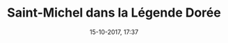---
title: Saint-Michel dans la Légende Dorée
menu: légende dorée
created: 17-07-2017, 12:59
date: 15-10-2017, 17:37
modified: 24-12-2017, 22:09
itempage: Article
taxonomy:
    category: [docs, fr]
content:
    items:
       '@taxonomy':
         category: [legende-doree, fr]
    order:
        by: default
        dir: asc
    limit: 1
    pagination: true
metadata:
   description: "Présentation du chapître 141 “Saint Michel” de la Légende Dorée de Jacques de Voragine (1275) relatif au Mont Saint-Michel et texte lui-même."
   keywords: "Archange Michel,　Saint Michel, Légende Dorée, 141, Mont-Saint-Michel, Jacques De Voragine"
   image: legende-doree_700x883.jpg
   image_height: 700
   image_width: 883
   image_title: "La Fête de l'Archange, Les Très Riches Heures du duc de Berry"
   image_legend: "Enliminure extraite de la partie « Les Heures de l'année liturgique » du livre de prière « Les Très Riches Heures du duc de Berry » réalisé entre 1411 et 1416 pour le Duc Jean Ier de Berry et actuellement conservé au musée Condé à Chantilly (France) sous la cote Ms. 65 par les frères de Limbourg et représentant le Combat entre l'Archange Saint-Michel et le dragon au dessus du Mont Saint-Michel, à marée basse. Sept anges entourent la miniature et observent la scène dans des médaillons entourés de nuages argentés. L'un d'entre eux, en bas à gauche, tient l'écu du duc de Berry"
   'twitter:card': summary
significantlinks: ["https://github.com/tidiview/francois-vidit.com/blob/develop/user/sites/docs/pages/01.home/05.mont-saint-michel/01.arch-michel/04.lengende-doree/docs.fr.md"]
specialty: ["Histoire de France", "Religion Chrétienne", "foi angélique", "Légende Dorée", "Archange Michel", "Saint-Michel", "Mont-Saint-Michel", "Jacques De Voragine"]
shortcode-core:
   active: true
sitemap:
   changefreq: daily
   priority: 0.9
---